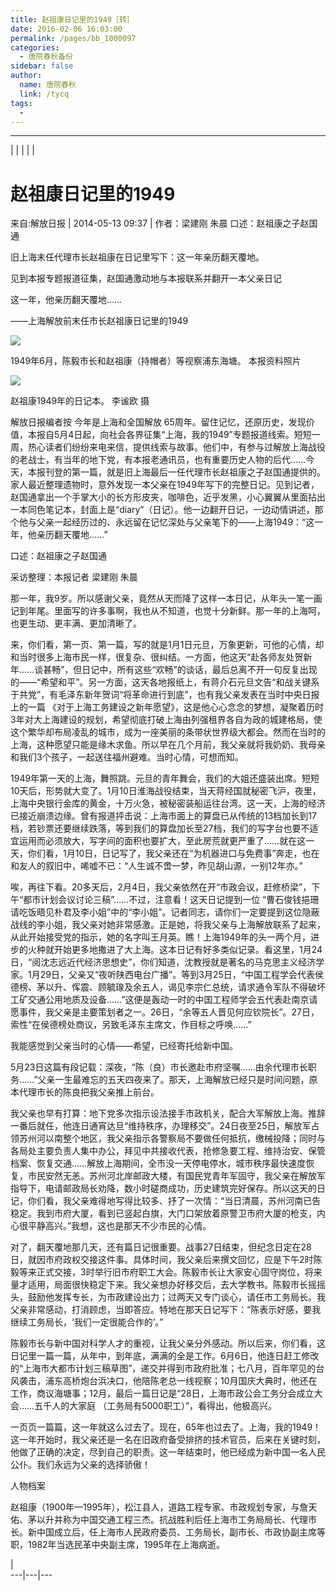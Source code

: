 ```yaml
---
title: 赵祖康日记里的1949［转］
date: 2016-02-06 16:03:00
permalink: /pages/bb_1000097
categories: 
  - 唐院春秋备份
sidebar: false
author: 
  name: 唐院春秋
  link: /tycq
tags: 
  - 
---
```


* * *

  
|  |  |  |  |  

#  赵祖康日记里的1949

  

[](http://www.jfdaily.com/shanghai/bw/201405/t20140513_336115.html#”)来自:解放日报 |
2014-05-13 09:37 | 作者：梁建刚 朱晨 口述：赵祖康之子赵国通

旧上海末任代理市长赵祖康在日记里写下：这一年亲历翻天覆地。

见到本报专题报道征集，赵国通激动地与本报联系并翻开一本父亲日记

这一年，他亲历翻天覆地……

——上海解放前末任市长赵祖康日记里的1949

![](http://newspaper.jfdaily.com/jfrb/files/20140513/m_742498.jpg)

1949年6月，陈毅市长和赵祖康（持帽者）等视察浦东海塘。 本报资料照片

![](http://newspaper.jfdaily.com/jfrb/files/20140513/m_742500.jpg)

赵祖康1949年的日记本。 李谧欧 摄

解放日报编者按 今年是上海和全国解放
65周年。留住记忆，还原历史，发现价值，本报自5月4日起，向社会各界征集“上海，我的1949”专题报道线索。短短一周，热心读者们纷纷来电来信，提供线索与故事。他们中，有参与过解放上海战役的老战士，有当年的地下党，有本报老通讯员，也有重要历史人物的后代……今天，本报刊登的第一篇，就是旧上海最后一任代理市长赵祖康之子赵国通提供的。家人最近整理遗物时，意外发现一本父亲在1949年写下的完整日记。见到记者，赵国通拿出一个手掌大小的长方形皮夹，咖啡色，近乎发黑，小心翼翼从里面拈出一本同色笔记本，封面上是“diary”（日记）。他一边翻开日记，一边动情讲述，那个他与父亲一起经历过的、永远留在记忆深处与父亲笔下的——上海1949：“这一年，他亲历翻天覆地……”

口述：赵祖康之子赵国通

采访整理：本报记者 梁建刚 朱晨

那一年，我9岁。所以感谢父亲，竟然从天而降了这样一本日记，从年头一笔一画记到年尾。里面写的许多事啊，我也从不知道，也觉十分新鲜。那一年的上海呵，也更生动、更丰满、更加清晰了。

来，你们看，第一页、第一篇，写的就是1月1日元旦，万象更新，可他的心情，却和当时很多上海市民一样，很复杂、很纠结。一方面，他这天“赴各师友处贺新年……谈甚畅”，但日记中，所有这些“欢畅”的谈话，最后总离不开一句反复出现的——“希望和平”。另一方面，这天各地报纸上，有蒋介石元旦文告“和战关键系于共党”，有毛泽东新年贺词“将革命进行到底”，也有我父亲发表在当时中央日报上的一篇
《对于上海工务建设之新年愿望》，这是他心心念念的梦想，凝聚着历时3年对大上海建设的规划，希望彻底打破上海由列强租界各自为政的城建格局，使这个繁华却布局凌乱的城市，成为一座美丽的条带状世界级大都会。然而在当时的上海，这种愿望只能是缘木求鱼。所以早在几个月前，我父亲就将我奶奶、我母亲和我们3个孩子，一起送往福州避难。当时心情，可想而知。

1949年第一天的上海，舞照跳。元旦的青年舞会，我们的大姐还盛装出席。短短10天后，形势就大变了。1月10日淮海战役结束，当天蒋经国就秘密飞沪，夜里，上海中央银行金库的黄金，十万火急，被秘密装船运往台湾。这一天，上海的经济已接近崩溃边缘。曾有报道抨击说：上海市面上的算盘已从传统的13档加长到17档，若钞票还要继续跌落，等到我们的算盘加长至27档，我们的写字台也要不适宜运用而必须放大，写字间的面积也要扩大，至此房荒就更严重了……就在这一天，你们看，1月10日，日记写了，我父亲还在“为机器进口与免费事”奔走，也在和友人的叙旧中，唏嘘不已：“人生诚不啻一梦，昨见胡山源，一别12年亦。”

唉，再往下看。20多天后，2月4日，我父亲依然在开“市政会议，赶修桥梁”，下午“都市计划会议讨论三稿”……不过，注意看！这天日记提到一位
“曹石俊钱挹珊请吃饭晤见朴君及李小姐”中的“李小姐”。记者同志，请你们一定要提到这位隐蔽战线的李小姐，我父亲对她非常感激。正是她，将我父亲与上海解放联系了起来，从此开始接受党的指示，她的名字叫王月英。瞧！上海1949年的头一两个月，进步的火种就开始更多地撒进了大上海。这本日记有好多类似记录。看这里，1月24日，“阅沈志远近代经济思想史”，你们知道，沈教授就是著名的马克思主义经济学家。1月29日，父亲又“夜听陕西电台广播”。等到3月25日，“中国工程学会代表侯德榜、茅以升、恽震、顾毓瑔及余五人，谒见李宗仁总统，请求通令军队不得破坏工矿交通公用地质及设备……”这便是轰动一时的中国工程师学会五代表赴南京请愿事件，我父亲是主要策划者之一。26日，“余等五人晋见何应钦院长”。27日，索性“在侯德榜处商议，另致毛泽东主席文，作目标之呼唤……”

我能感觉到父亲当时的心情——希望，已经寄托给新中国。

5月23日这篇有段记载：深夜，“陈（良）市长邀赴市府坚嘱……由余代理市长职务……”父亲一生最难忘的五天四夜来了。那天，上海解放已经只是时间问题，原本代理市长的陈良把我父亲推上前台。

我父亲也早有打算：地下党多次指示设法接手市政机关，配合大军解放上海。推辞一番后就任，他连日通宵达旦“维持秩序，办理移交”。24日夜至25日，解放军占领苏州河以南整个地区，我父亲指示各警察局不要做任何抵抗，缴械投降；同时与各局处主要负责人集中办公，拜见中共接收代表，抢修急要工程、维持治安、保管档案、恢复交通……解放上海期间，全市没一天停电停水，城市秩序最快速度恢复，市民安然无恙。苏州河北岸邮政大楼，有国民党青年军固守，我父亲在解放军指导下，电请邮政局长劝降，数小时磋商成功，历史建筑完好保存。所以这天的日记，你们看，我父亲难得地写得比较多、抒了一次情：“当日清晨，苏州河南已告稳定。我到市府大厦，看到已竖起白旗，大门口架放着原警卫市府大厦的枪支，内心很平静高兴。”我想，这也是那天不少市民的心情。

对了，翻天覆地那几天，还有篇日记很重要。战事27日结束，但纪念日定在28日，就因市府政权交接这件事。具体时间，我父亲后来撰文回忆，应是下午2时陈毅等来正式交接，3时举行旧市府职工大会。陈毅市长让大家安心固守岗位，将来量才适用，局面很快稳定下来。我父亲想办好移交后，去大学教书。陈毅市长摇摇头，鼓励他发挥专长，为市政建设出力；过两天又专门谈心，请任市工务局长。我父亲非常感动，打消顾虑，当即答应。特地在那天日记写下：“陈表示好感，要我继续工务局长，‘我们一定很能合作的’。”

陈毅市长与新中国对科学人才的重视，让我父亲分外感动。所以后来，你们看，这日记里一篇一篇，从年中，到年底，满满的全是工作。6月6日，他连日赶工修改的“上海市大都市计划三稿草图”，递交并得到市政府批准；七八月，百年罕见的台风袭击，浦东高桥炮台浜决口，他陪陈老总一线视察；10月国庆大典时，他还在工作，商议海塘事；12月，最后一篇日记是“28日，上海市政公会工务分会成立大会……五千人的大家庭
（工务局有5000职工）”，看得出，他极高兴。

一页页一篇篇，这一年就这么过去了。现在，65年也过去了。上海，我的1949！这一年开始时，我父亲还是一名在旧政府备受排挤的技术官员，后来在关键时刻，他做了正确的决定，尽到自己的职责。这一年结束时，他已经成为新中国一名人民公仆。我们永远为父亲的选择骄傲！

人物档案

赵祖康（1900年—1995年），松江县人，道路工程专家、市政规划专家，与詹天佑、茅以升并称为中国交通工程三杰。抗战胜利后任上海市工务局局长、代理市长。新中国成立后，任上海市人民政府委员、工务局长，副市长、市政协副主席等职，1982年当选民革中央副主席，1995年在上海病逝。

  

  
|  
---|---|---